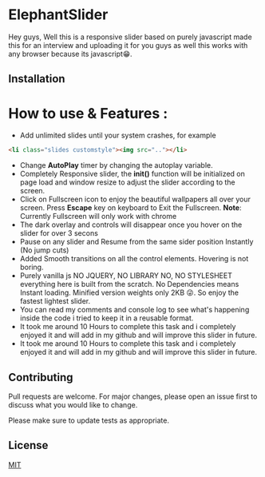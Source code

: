 # ElephantSlider

Hey guys, Well this is a responsive slider based on purely javascript made this for an interview and uploading it for you guys as well this works with any browser because its javascript😁.


## Installation
# How to use & Features :
- Add unlimited slides until your system crashes, for example

```html
<li class="slides customstyle"><img src=".."></li>
```
- Change **AutoPlay** timer by changing the autoplay variable.
- Completely Responsive slider, the **init()** function will be initialized on page load and window resize to adjust the slider according to the screen.
- Click on Fullscreen icon to enjoy the beautiful wallpapers all over your screen. Press **Escape** key on keyboard to Exit the Fullscreen. **Note**: Currently Fullscreen will only work with chrome
- The dark overlay and controls will disappear once you hover on the slider for over 3 secons
- Pause on any slider and Resume from the same sider position Instantly (No jump cuts)
- Added Smooth transitions on all the control elements. Hovering is not boring.
- Purely vanilla js NO JQUERY, NO LIBRARY NO, NO STYLESHEET everything here is built from the scratch. No Dependencies means Instant loading. Minified version weights only 2KB 😜. So enjoy the fastest lightest slider.
- You can read my comments and console log to see what's happening inside the code i tried to keep it in a reusable format.
- It took me around 10 Hours to complete this task and i completely enjoyed it and will add in my github and will improve this slider in future.
- It took me around 10 Hours to complete this task and i completely enjoyed it and will add in my github and will improve this slider in future.



## Contributing
Pull requests are welcome. For major changes, please open an issue first to discuss what you would like to change.

Please make sure to update tests as appropriate.

## License
[MIT](https://choosealicense.com/licenses/mit/)
